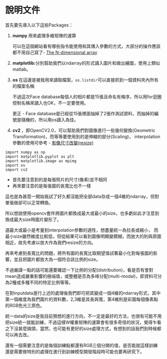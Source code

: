 # 說明文件
<p>首先要先導入以下這些Packages：</p>
<ol>
<li>
<strong>numpy </strong>用來處理多維矩陣的運算<p>
<p>可以在這個網站看有哪些指令能使用和其傳入參數的方式，大部分的操作應該都不用自己寫了- <a href="https://docs.scipy.org/doc/numpy/reference/arrays.ndarray.html">The N-dimensional array</a></p>
</li>
<li>
<strong>matplotlib:</strong>分別幫助我們以ndarray的形式讀入圖片和做出繪圖，使用上類似matlab。<p>
</li>
<li>
<strong>os </strong>在這邊是被我用來讀取檔案，<code>os.listdir</code>可以直接抓到一個資料夾內所有的檔案名稱<p>
不過這次Face database每個人的相片都是15張且命名有條序，所以用for迴圈控制名稱來讀入也OK，不一定要使用。<p>
更正 - Face database是已經從15張裡面抽掉了2張作測試資料，而抽掉的編號是隨機的，所以用os讀入為佳。
</li>
<li>
<strong>cv2 </strong>，即OpenCV2.0，可以幫助我們對圖像進行一些幾何變換(Geometric Transformation)，而等等要使用到的是伸縮的部分(Scaling)，
interpolation參數的使用可參考 - <a href="http://monkeycoding.com/?p=609">影像尺寸改變(resize)</a>
</li>
</ol>

<pre><code>import numpy as np
import matplotlib.pyplot as plt
import matplotlib.image as mpimg
import os
import cv2
</pre></code>

<ul>
<li>
首先要注意到的是每張照片的尺寸(像素)並不相同
</li>
<li>
再來要注意的是每張圖的長寬比也不一樣
</li>
</ul>
<p>這也是為甚麼一開始我試了好久都沒能把全部data存成一個4維的ndarray，但對單張做卻可以正常轉換。</p>
<p>所以想說使用opencv套件將圖片都換成最大或最小的size，也多虧如此才注意到換成最大size時圖片變形了。<p>
<p>選最大或最小是考量到interpolation參數的適性，想盡量統一為拉長或縮小，
而最小size雖然維度比較低，但從結果可以看到圖像明顯變模糊，而放大的則與原圖相近，故先考慮以放大作為我們resize的方向。</p>
<p>再來考慮到長寬比的問題，將所有圖的長寬比取期望值試著最小化對每張圖的影響，並且把圖片都放大為一個符合該比例的size。</p>
<p>不過嚴謹一點的話可能還要確認一下比例的分配(distribution)，看是否有會對mean造成嚴重影響的極端值，或整體是否為多峰分配(multi-modal)，即資料可分為2種或多種不同的特定比例等等。</p>
<p>在對inputdata進行上述的處理後我們即可把其變成一個4維的ndarray形式，其中第一個維度為我們圖片的資料數，2,3維是其長與寬，第4維則是彩圖每個像素點的RGB色光三原色。</p>
<p>統一data的size是我目前預想的進行方向，不一定是最好的方法，也很有可能不用把size統一就能訓練，不過這樣W權重矩陣的運算會有很多奇怪的狀況，覺得乍看之下沒甚麼搞頭，當然，也可能有更好的size處理方式，有想到的話我們到時候都可以再去改。</p>
<p>還有一個需要注意的是每個訓練點都還有RGB三個分開的值，是否能就這樣訓練還是需要做特別的處理在進行到訓練模型開發階段時可能也要再研究下。</p>
<p>　</p>
